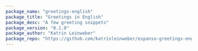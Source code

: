 ```yaml
---
package_name: "greetings-english"
package_title: "Greetings in English"
package_desc: "A few greeting snippets"
package_version: "0.1.0"
package_author: "Katrin Leinweber"
package_repo: "https://github.com/katrinleinweber/espanso-greetings-english"
---
```

